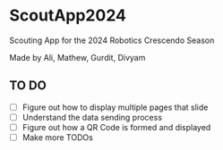 # ScoutApp2024
Scouting App for the 2024 Robotics Crescendo Season

Made by Ali, Mathew, Gurdit, Divyam

## TO DO
- [ ] Figure out how to display multiple pages that slide
- [ ] Understand the data sending process
- [ ] Figure out how a QR Code is formed and displayed
- [ ] Make more TODOs
